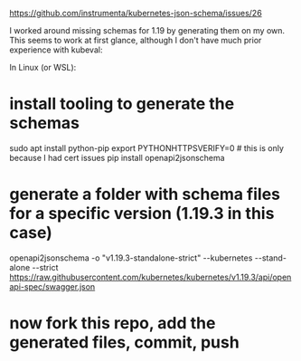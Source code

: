 https://github.com/instrumenta/kubernetes-json-schema/issues/26

I worked around missing schemas for 1.19 by generating them on my own. This seems to work at first glance, although I don't have much prior experience with kubeval:

In Linux (or WSL):

# install tooling to generate the schemas
sudo apt install python-pip
export PYTHONHTTPSVERIFY=0 # this is only because I had cert issues
pip install openapi2jsonschema

# generate a folder with schema files for a specific version (1.19.3 in this case)
openapi2jsonschema -o "v1.19.3-standalone-strict" --kubernetes --stand-alone --strict https://raw.githubusercontent.com/kubernetes/kubernetes/v1.19.3/api/openapi-spec/swagger.json

# now fork this repo, add the generated files, commit, push
